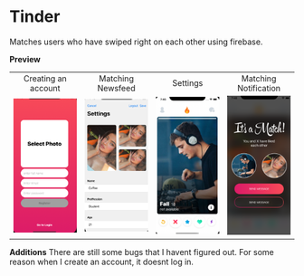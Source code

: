 # Tinder

Matches users who have swiped right on each other using firebase. 
 
**Preview**

<table>
<tr>
<td width="25%">
<center>Creating an account</center>
</td>
<td width="25%">
<center>Matching Newsfeed</center>
</td>
<td width="25%">
<center>Settings</center>
</td>
<td width="25%">
<center>Matching Notification</center>
</td>
</tr>
<tr>
<td width="25%">
<img src="CreatingAnAccount.png"></img>
</td>
<td width="25%">
<img src="Settings.png"></img>
</td>
<td width="25%">
<img src="MatchingFeed.png"></img>
</td>
<td width="25%">
<img src="MatchingNotification.png"></img>
</td>
</tr>
</table>

**Additions**
There are still some bugs that I havent figured out. For some reason when I create an account, it doesnt log in. 


